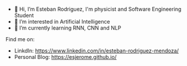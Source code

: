 - 👋 Hi, I’m Esteban Rodriguez, I'm physicist and  Software Engineering Student
- 👀 I’m interested in Artificial Intelligence
- 🌱 I’m currently learning RNN, CNN and NLP

Find me on:
- LinkdIn: https://www.linkedin.com/in/esteban-rodriguez-mendoza/
- Personal Blog: https://esjerome.github.io/
